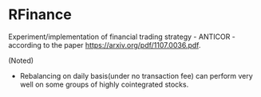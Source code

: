 # RFinance
Experiment/implementation of financial trading strategy - ANTICOR - according to the paper https://arxiv.org/pdf/1107.0036.pdf.

(Noted)
* Rebalancing on daily basis(under no transaction fee) can perform very well on some groups of highly cointegrated stocks.
